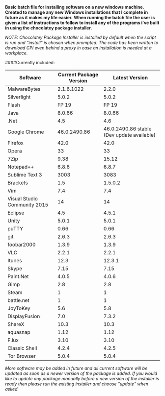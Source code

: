 **Basic batch file for installing software on a new windows machine. Created to manage any new Windows installations that I complete in future as it makes my life easier.**
**When running the batch file the user is given a list of instructions to follow to install any of the programs i've built in using the chocolatey package installer.**

*NOTE: Chocolatey Package Installer is installed by default when the script is run and "install" is chosen when prompted. The code has been written to download CPI even behind a proxy in case an installation is needed at a workplace.*

####Currently included:

|Software|Current Package Version|Latest Version|
|--------|-----------------------|--------------|
|MalwareBytes|2.1.6.1022|2.2.0|
|Silverlight|5.0.2|5.0.2|
|Flash|FP 19|FP 19|
|Java|8.0.66|8.0.66|
|.Net|4.5|4.6|
|Google Chrome|46.0.2490.86|46.0.2490.86 stable (Dev update available)|
|Firefox|42.0|42.0|
|Opera|33|33|
|7Zip|9.38|15.12|
|Notepad++|6.8.6|6.8.7|
|Sublime Text 3|3003|3083|
|Brackets|1.5|1.5.0.2|
|Vim|7.4|7.4|
|Visual Studio Community 2015|14|14|
|Eclipse|4.5|4.5.1|
|Unity|5.0.1|5.0.1|
|puTTY|0.66|0.66|
|git|2.6.3|2.6.3|
|foobar2000|1.3.9|1.3.9|
|VLC|2.2.1|2.2.1|
|Itunes|12.3|12.3.1|
|Skype|7.15|7.15|
|Paint.Net|4.0.5|4.0.6|
|Gimp|2.8|2.8|
|Steam|1|1|
|battle.net|1|1|
|JoyToKey|5.6|5.8|
|DisplayFusion|7.0|7.3.2|
|ShareX|10.3|10.3|
|aquasnap|1.12|1.12|
|F.lux|3.10|3.10|
|Classic Shell|4.2.4|4.2.5|
|Tor Browser|5.0.4|5.0.4|

*More software may be added in future and all current software will be updated as soon as a newer version of the package is added. If you would like to update any package manually before a new version of the installer is ready then please run the existing installer and choose "update" when asked.*




